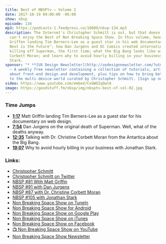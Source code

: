 ```yaml
---
title: Best of NBSPtv — Volume 2
date: 2017-10-19 09:00:00 -06:00
show: nbsp
episode: 134
mp3: https://podcasts-1.feedpress.co/10609/nbsp-134.mp3
description: The Internet's Christopher Schmitt is out, but that doesn't mean you
  can't enjoy the Best of Non Breaking Space Show. In this volume, hear about Matt
  Griffen landing Tim Berners-Lee as a guest star in his web documentary, "What Comes
  Next is the Future"; how Dan Jurgens and DC Comics created international news by
  killing off Superman, the first time; what the Big Bang looks like with Dr. Christine
  Corbett Moran; and learn why to avoid hourly billing in your business by Jonathan
  Stark.
sponsor: "* **[UX Design Newsletter](http://uxdesignnewsletter.com/?utm_source=nbsptv134&utm_medium=podcast&utm_campaign=uxdesignnewsletter)**
  — A weekly free newsletter containing a collection of tutorials, articles, and videos
  about front-end design and development, plus tips on how to bring better engagement
  to the multi-device world curated by Christopher Schmitt. [Sign up now!](http://uxdesignnewsletter.com/?utm_source=nbsptv134&utm_medium=podcast&utm_campaign=uxdesignnewsletter)"
video: https://www.youtube.com/embed/CxGWOIqOwtA
image: https://goodstuff.fm/nbsp/img/nbsptv-best-of-vol-02.jpg
---
```


### Time Jumps

* **[1:17](https://goodstuff.fm/nbsp/134#t=1:17)** Matt Griffin landing Tim Berners-Lee as a guest star for his documentary on web design.
* **[7:54](https://goodstuff.fm/nbsp/134#t=7:54)** Dan Jurgens on the original death of Superman. Well, what of the deaths anyway. 
* **[12:35](https://goodstuff.fm/nbsp/134#t=12:35)** Talking with Dr. Christine Corbett Moran from the Antartica about the Big Bang.
* **[19:07](https://goodstuff.fm/nbsp/134#t=19:07)** Why to avoid hourly billing in your business with Jonathan Stark.

### Links:

* [Christopher Schmitt](http://Christopher.org)
* [Christopher Schmitt on Twitter](https://twitter.com/teleject)
* [NBSP #81 Wtih Matt Griffin](https://goodstuff.fm/nbsp/81)
* [NBSP #91 with Dan Jurgens](https://goodstuff.fm/nbsp/91)
* [NBSP #87 with Dr. Christine Corbett Moran](https://goodstuff.fm/nbsp/87)
* [NBSP #105 with Jonathan Stark](https://goodstuff.fm/nbsp/105)
* [Non Breaking Space Show on TuneIn](http://tunein.com/radio/Non-Breaking-Space-Show-p885155/)
* [Non Breaking Space Show for Android](http://subscribeonandroid.com/feeds.goodstuff.fm/nbsp)
* [Non Breaking Space Show on Google Play](https://playmusic.app.goo.gl/?ibi=com.google.PlayMusic&isi=691797987&ius=googleplaymusic&link=https://play.google.com/music/m/Iw5ik6iwalo5vmda5rqyrotdney?t%3DNon_Breaking_Space_Show%26pcampaignid%3DMKT-na-all-co-pr-mu-pod-16)
* [Non Breaking Space Show on iTunes](https://itunes.apple.com/ca/podcast/non-breaking-space-show/id507162981?mt=2&ign-mpt=uo%3D4)
* [Non Breaking Space Show on Facebook](https://www.facebook.com/nbsptv)
* [📺 Non Breaking Space Show on YouTube](https://www.youtube.com/channel/UC--mqA75V3CM8hxId0l7e_g?sub_confirmation=1)
* [Non Breaking Space Show Newsletter](http://newsletter.nonbreakingspace.tv/)